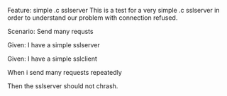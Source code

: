 Feature: simple .c sslserver
This is a test for a very simple .c sslserver in order to understand our problem with connection refused.

Scenario: Send many requsts

Given: I have a simple sslserver

Given: I have a simple sslclient

When i send many requests repeatedly

Then the sslserver should not chrash.
